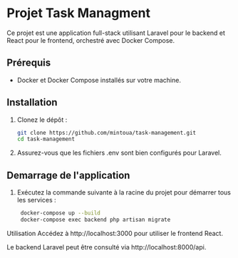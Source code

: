 # Projet Task Managment

Ce projet est une application full-stack utilisant Laravel pour le backend et React pour le frontend, orchestré avec Docker Compose.

## Prérequis

- Docker et Docker Compose installés sur votre machine.

## Installation

1. Clonez le dépôt :
   ```bash
   git clone https://github.com/mintoua/task-management.git
   cd task-management
2. Assurez-vous que les fichiers .env sont bien configurés pour Laravel.

## Demarrage de l'application
1. Exécutez la commande suivante à la racine du projet pour démarrer tous les services :
   ```bash
    docker-compose up --build
    docker-compose exec backend php artisan migrate

Utilisation Accédez à http://localhost:3000 pour utiliser le frontend React.

Le backend Laravel peut être consulté via http://localhost:8000/api.
